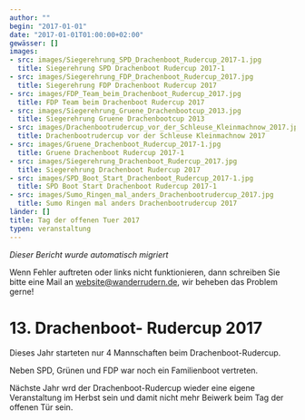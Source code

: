 ```yaml
---
author: ""
begin: "2017-01-01"
date: "2017-01-01T01:00:00+02:00"
gewässer: []
images:
- src: images/Siegerehrung_SPD_Drachenboot_Rudercup_2017-1.jpg
  title: Siegerehrung SPD Drachenboot Rudercup 2017-1
- src: images/Siegerehrung_FDP_Drachenboot_Rudercup_2017.jpg
  title: Siegerehrung FDP Drachenboot Rudercup 2017
- src: images/FDP_Team_beim_Drachenboot_Rudercup_2017.jpg
  title: FDP Team beim Drachenboot Rudercup 2017
- src: images/Siegerehrung_Gruene_Drachenbootcup_2013.jpg
  title: Siegerehrung Gruene Drachenbootcup 2013
- src: images/Drachenbootrudercup_vor_der_Schleuse_Kleinmachnow_2017.jpg
  title: Drachenbootrudercup vor der Schleuse Kleinmachnow 2017
- src: images/Gruene_Drachenboot_Rudercup_2017-1.jpg
  title: Gruene Drachenboot Rudercup 2017-1
- src: images/Siegerehrung_Drachenboot_Rudercup_2017.jpg
  title: Siegerehrung Drachenboot Rudercup 2017
- src: images/SPD_Boot_Start_Drachenboot_Rudercup_2017-1.jpg
  title: SPD Boot Start Drachenboot Rudercup 2017-1
- src: images/Sumo_Ringen_mal_anders_Drachenbootrudercup_2017.jpg
  title: Sumo Ringen mal anders Drachenbootrudercup 2017
länder: []
title: Tag der offenen Tuer 2017
typen: veranstaltung
---
```



*Dieser Bericht wurde automatisch migriert*

Wenn Fehler auftreten oder links nicht funktionieren, dann schreiben Sie bitte eine Mail an website@wanderrudern.de, wir beheben das Problem gerne!



# 13. Drachenboot- Rudercup 2017


Dieses Jahr starteten nur 4 Mannschaften beim Drachenboot-Rudercup.

Neben SPD, Grünen und FDP war noch ein Familienboot vertreten.

Nächste Jahr wrd der Drachenboot-Rudercup wieder eine eigene Veranstaltung im Herbst sein und damit nicht mehr Beiwerk beim Tag der offenen Tür sein.
